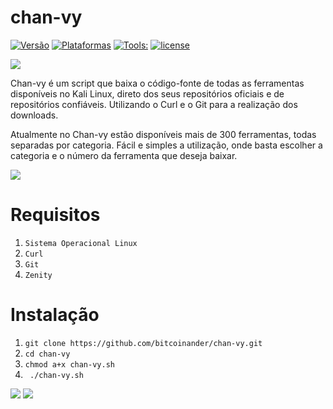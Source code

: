 # chan-vy
[![Versão](https://img.shields.io/badge/vers%C3%A3o-1.1-sucecess.svg)](https://github.com/oandersonbsilva/chan-vy/blob/main/chan-vy.sh)
[![Plataformas](https://img.shields.io/badge/Plataformas-Linux%20x64%20%7C%20Linux%20x86-inactive.svg)](https://github.com/oandersonbsilva/chan-vy)
[![Tools:](https://img.shields.io/badge/Tools%3A-+300-blue.svg)](https://github.com/oandersonbsilva/chan-vy/blob/main/chan-vy.sh)
[![license](https://img.shields.io/badge/license-MIT-sucess.svg)](https://github.com/oandersonbsilva/chan-vy/blob/main/LICENSE)

<img src="https://raw.githubusercontent.com/oandersonbsilva/chan-vy/main/pictures/banner.png">

Chan-vy é um script que baixa o código-fonte de todas as ferramentas disponíveis no Kali Linux, direto dos seus repositórios oficiais e de repositórios confiáveis. Utilizando o Curl e o Git para a realização dos downloads.

Atualmente no Chan-vy estão disponíveis mais de 300 ferramentas, todas separadas por categoria. 
Fácil e simples a utilização, onde basta escolher a categoria e o número da ferramenta que deseja baixar.

<img src="https://raw.githubusercontent.com/oandersonbsilva/chan-vy/main/pictures/1.jpg">

# Requisitos

<ol>
<li><code>Sistema Operacional Linux</code></li>
<li><code>Curl </code></li>
<li><code>Git</code></li>
<li><code>Zenity</code></li>
</ol>

# Instalação

<ol>
<li><code>git clone https://github.com/bitcoinander/chan-vy.git</code></li>
<li><code>cd chan-vy </code></li>
<li><code>chmod a+x chan-vy.sh</code></li>
<li><code> ./chan-vy.sh </code></li>
</ol>

<img src="https://raw.githubusercontent.com/oandersonbsilva/chan-vy/main/pictures/Captura.png">
<img src="https://raw.githubusercontent.com/oandersonbsilva/chan-vy/main/pictures/Captura2.png">
